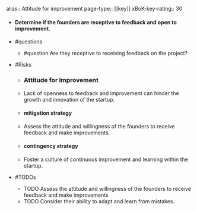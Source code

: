 alias:: Attitude for improvement
page-type:: [[key]]
xBoK-key-rating:: 30
- #### Determine if the founders are receptive to feedback and open to improvement.
- #questions
  - #question Are they receptive to receiving feedback on the project?
- #Risks

  - ### Attitude for Improvement
  - Lack of openness to feedback and improvement can hinder the growth and innovation of the startup.
  - #### mitigation strategy
  - Assess the attitude and willingness of the founders to receive feedback and make improvements.
  - #### contingency strategy
  - Foster a culture of continuous improvement and learning within the startup.
- #TODOs
  - TODO Assess the attitude and willingness of the founders to receive feedback and make improvements
  - TODO  Consider their ability to adapt and learn from mistakes.


